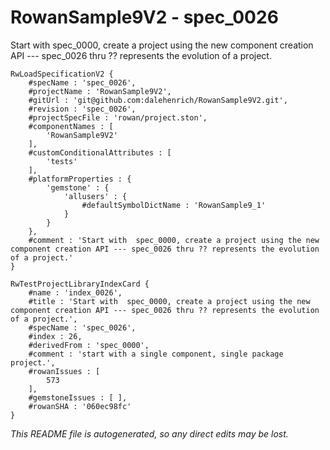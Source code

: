 # RowanSample9V2 - spec_0026
Start with  spec_0000, create a project using the new component creation API --- spec_0026 thru ?? represents the evolution of a project.
```
RwLoadSpecificationV2 {
	#specName : 'spec_0026',
	#projectName : 'RowanSample9V2',
	#gitUrl : 'git@github.com:dalehenrich/RowanSample9V2.git',
	#revision : 'spec_0026',
	#projectSpecFile : 'rowan/project.ston',
	#componentNames : [
		'RowanSample9V2'
	],
	#customConditionalAttributes : [
		'tests'
	],
	#platformProperties : {
		'gemstone' : {
			'allusers' : {
				#defaultSymbolDictName : 'RowanSample9_1'
			}
		}
	},
	#comment : 'Start with  spec_0000, create a project using the new component creation API --- spec_0026 thru ?? represents the evolution of a project.'
}

RwTestProjectLibraryIndexCard {
	#name : 'index_0026',
	#title : 'Start with  spec_0000, create a project using the new component creation API --- spec_0026 thru ?? represents the evolution of a project.',
	#specName : 'spec_0026',
	#index : 26,
	#derivedFrom : 'spec_0000',
	#comment : 'start with a single component, single package project.',
	#rowanIssues : [
		573
	],
	#gemstoneIssues : [ ],
	#rowanSHA : '060ec98fc'
}
```

*This README file is autogenerated, so any direct edits may be lost.*
